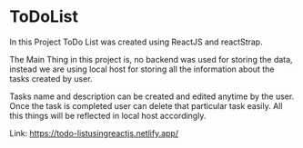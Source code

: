 # ToDoList

In this Project ToDo List was created using ReactJS and reactStrap.

The Main Thing in this project is, no backend was used for storing the data, instead we are using local host for storing all the information about the tasks created by user.

Tasks name and description can be created and edited anytime by the user. Once the task is completed user can delete that particular task easily. All this things will be reflected in local host accordingly.

Link: https://todo-listusingreactjs.netlify.app/
